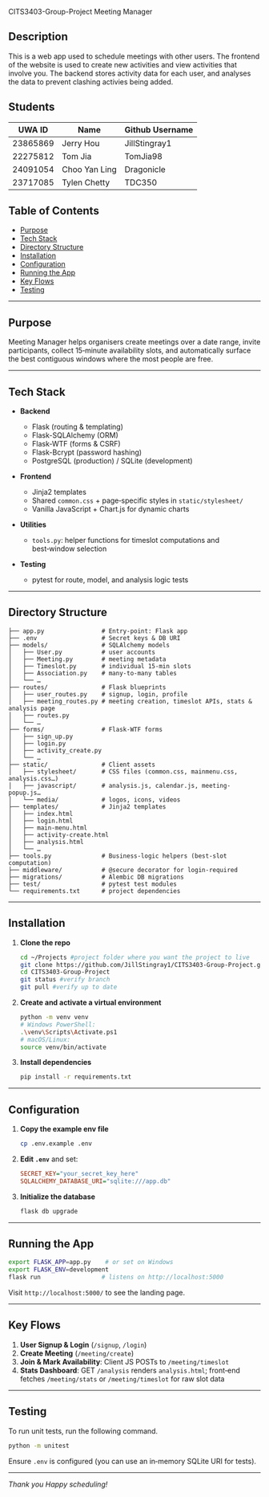  CITS3403-Group-Project Meeting Manager

  ## Description

  This is a web app used to schedule meetings with other users. The frontend of the website is used to create new activities and view activities that involve you. The backend stores activity data for each user, and analyses the data to prevent clashing activies being added.
  
  ## Students

  |UWA ID|Name|Github Username|
  |---|---|---|
  |23865869|Jerry Hou|JillStingray1|
  |22275812|Tom Jia|TomJia98|
  |24091054|Choo Yan Ling|Dragonicle|
  |23717085|Tylen Chetty|TDC350

## Table of Contents

* [Purpose](#purpose)
* [Tech Stack](#tech-stack)
* [Directory Structure](#directory-structure)
* [Installation](#installation)
* [Configuration](#configuration)
* [Running the App](#running-the-app)
* [Key Flows](#key-flows)
* [Testing](#testing)
---

## Purpose

Meeting Manager helps organisers create meetings over a date range, invite participants, collect 15‑minute availability slots, and automatically surface the best contiguous windows where the most people are free.

---

## Tech Stack

* **Backend**

  * Flask (routing & templating)
  * Flask-SQLAlchemy (ORM)
  * Flask-WTF (forms & CSRF)
  * Flask-Bcrypt (password hashing)
  * PostgreSQL (production) / SQLite (development)

* **Frontend**

  * Jinja2 templates
  * Shared `common.css` + page‑specific styles in `static/stylesheet/`
  * Vanilla JavaScript + Chart.js for dynamic charts

* **Utilities**

  * `tools.py`: helper functions for timeslot computations and best‑window selection

* **Testing**

  * pytest for route, model, and analysis logic tests

---

## Directory Structure

```
├── app.py                # Entry-point: Flask app
├── .env                  # Secret keys & DB URI
├── models/               # SQLAlchemy models
│   ├── User.py           # user accounts
│   ├── Meeting.py        # meeting metadata
│   ├── Timeslot.py       # individual 15-min slots
│   ├── Association.py    # many-to-many tables
│   └── …                 
├── routes/               # Flask blueprints
│   ├── user_routes.py    # signup, login, profile
│   ├── meeting_routes.py # meeting creation, timeslot APIs, stats & analysis page
│   ├── routes.py
│   └── …                 
├── forms/                # Flask-WTF forms
│   ├── sign_up.py        
│   ├── login.py          
│   ├── activity_create.py
│   └── …                 
├── static/               # Client assets
│   ├── stylesheet/       # CSS files (common.css, mainmenu.css, analysis.css…)
│   ├── javascript/       # analysis.js, calendar.js, meeting-popup.js…
│   └── media/            # logos, icons, videos
├── templates/            # Jinja2 templates
│   ├── index.html        
│   ├── login.html        
│   ├── main-menu.html    
│   ├── activity-create.html
│   ├── analysis.html     
│   └── …                 
├── tools.py              # Business-logic helpers (best-slot computation)
├── middleware/           # @secure decorator for login-required
├── migrations/           # Alembic DB migrations
├── test/                 # pytest test modules
└── requirements.txt      # project dependencies
```

---

## Installation

1. **Clone the repo**

   ```bash
   cd ~/Projects #project folder where you want the project to live
   git clone https://github.com/JillStingray1/CITS3403-Group-Project.git 
   cd CITS3403-Group-Project
   git status #verify branch
   git pull #verify up to date
   ```

2. **Create and activate a virtual environment**

   ```bash
   python -m venv venv
   # Windows PowerShell:
   .\venv\Scripts\Activate.ps1
   # macOS/Linux:
   source venv/bin/activate
   ```

3. **Install dependencies**

   ```bash
   pip install -r requirements.txt
   ```

---

## Configuration

1. **Copy the example env file**

   ```bash
   cp .env.example .env
   ```

2. **Edit `.env`** and set:

   ```ini
   SECRET_KEY="your_secret_key_here"
   SQLALCHEMY_DATABASE_URI="sqlite:///app.db"
   ```

3. **Initialize the database**

   ```bash
   flask db upgrade
   ```

---

## Running the App

```bash
export FLASK_APP=app.py    # or set on Windows
export FLASK_ENV=development
flask run                 # listens on http://localhost:5000
```

Visit `http://localhost:5000/` to see the landing page.

---

## Key Flows

1. **User Signup & Login** (`/signup`, `/login`)
2. **Create Meeting** (`/meeting/create`)
3. **Join & Mark Availability**: Client JS POSTs to `/meeting/timeslot`
4. **Stats Dashboard**: GET `/analysis` renders `analysis.html`; front‑end fetches `/meeting/stats` or `/meeting/timeslot` for raw slot data

---

## Testing

To run unit tests, run the following command.
```bash
python -m unitest
```

Ensure `.env` is configured (you can use an in‑memory SQLite URI for tests).


---

*Thank you Happy scheduling!*
